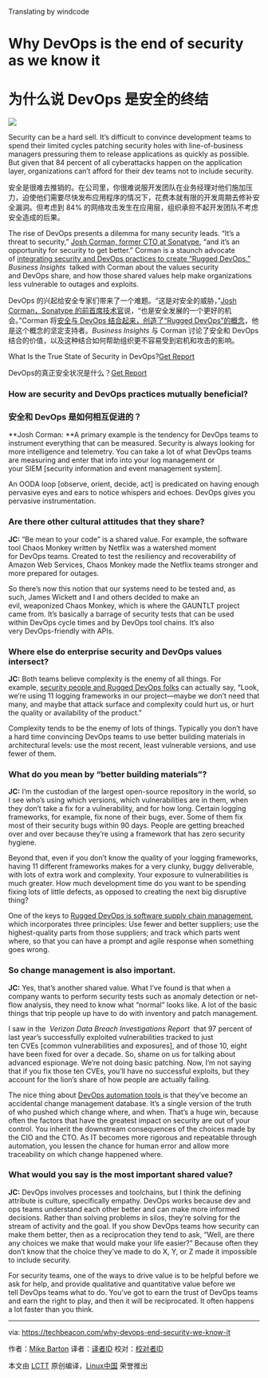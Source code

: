 Translating by windcode

# Why DevOps is the end of security as we know it
# 为什么说 DevOps 是安全的终结

![](https://techbeacon.com/sites/default/files/styles/article_hero_image/public/field/image/rugged-devops-end-of-security.jpg?itok=Gp1xxSMK)

Security can be a hard sell. It’s difficult to convince development teams to spend their limited cycles patching security holes with line-of-business managers pressuring them to release applications as quickly as possible. But given that 84 percent of all cyberattacks happen on the application layer, organizations can’t afford for their dev teams not to include security.

安全是很难去推销的。在公司里，你很难说服开发团队在业务经理对他们施加压力，迫使他们需要尽快发布应用程序的情况下，花费本就有限的开发周期去修补安全漏洞。但考虑到 84% 的网络攻击发生在应用层，组织承担不起开发团队不考虑安全造成的后果。

The rise of DevOps presents a dilemma for many security leads. “It’s a threat to security,” [Josh Corman, former CTO at Sonatype][2], “and it’s an opportunity for security to get better.” Corman is a staunch advocate of [integrating security and DevOps practices to create “Rugged DevOps.”][3]  _Business Insights_  talked with Corman about the values security and DevOps share, and how those shared values help make organizations less vulnerable to outages and exploits.

DevOps 的兴起给安全专家们带来了一个难题。“这是对安全的威胁，”[Josh Corman，Sonatype 的前首席技术官][2]说，“也是安全发展的一个更好的机会。”Corman 将[安全与 DevOps 结合起来，创造了“Rugged DevOps”的概念][3]，他是这个概念的坚定支持者。_Business Insights_ 与 Corman 讨论了安全和 DevOps 结合的价值，以及这种结合如何帮助组织更不容易受到宕机和攻击的影响。 

What Is the True State of Security in DevOps?[Get Report][1]

DevOps的真正安全状况是什么？[Get Report][1]

### How are security and DevOps practices mutually beneficial?
### 安全和 DevOps 是如何相互促进的？

**Josh Corman: **A primary example is the tendency for DevOps teams to instrument everything that can be measured. Security is always looking for more intelligence and telemetry. You can take a lot of what DevOps teams are measuring and enter that info into your log management or your SIEM [security information and event management system].

An OODA loop [observe, orient, decide, act] is predicated on having enough pervasive eyes and ears to notice whispers and echoes. DevOps gives you pervasive instrumentation.

### Are there other cultural attitudes that they share?

**JC:** “Be mean to your code” is a shared value. For example, the software tool Chaos Monkey written by Netflix was a watershed moment for DevOps teams. Created to test the resiliency and recoverability of Amazon Web Services, Chaos Monkey made the Netflix teams stronger and more prepared for outages.

So there’s now this notion that our systems need to be tested and, as such, James Wickett and I and others decided to make an evil, weaponized Chaos Monkey, which is where the GAUNTLT project came from. It’s basically a barrage of security tests that can be used within DevOps cycle times and by DevOps tool chains. It’s also very DevOps-friendly with APIs.

### Where else do enterprise security and DevOps values intersect?

**JC:** Both teams believe complexity is the enemy of all things. For example, [security people and Rugged DevOps folks][4] can actually say, “Look, we’re using 11 logging frameworks in our project—maybe we don’t need that many, and maybe that attack surface and complexity could hurt us, or hurt the quality or availability of the product.”

Complexity tends to be the enemy of lots of things. Typically you don’t have a hard time convincing DevOps teams to use better building materials in architectural levels: use the most recent, least vulnerable versions, and use fewer of them.

### What do you mean by “better building materials”?

**JC:** I’m the custodian of the largest open-source repository in the world, so I see who’s using which versions, which vulnerabilities are in them, when they don’t take a fix for a vulnerability, and for how long. Certain logging frameworks, for example, fix none of their bugs, ever. Some of them fix most of their security bugs within 90 days. People are getting breached over and over because they’re using a framework that has zero security hygiene.

Beyond that, even if you don’t know the quality of your logging frameworks, having 11 different frameworks makes for a very clunky, buggy deliverable, with lots of extra work and complexity. Your exposure to vulnerabilities is much greater. How much development time do you want to be spending fixing lots of little defects, as opposed to creating the next big disruptive thing?

One of the keys to [Rugged DevOps is software supply chain management][5], which incorporates three principles: Use fewer and better suppliers; use the highest-quality parts from those suppliers; and track which parts went where, so that you can have a prompt and agile response when something goes wrong.

### So change management is also important.

**JC:** Yes, that’s another shared value. What I’ve found is that when a company wants to perform security tests such as anomaly detection or net-flow analysis, they need to know what “normal” looks like. A lot of the basic things that trip people up have to do with inventory and patch management.

I saw in the  _Verizon Data Breach Investigations Report_  that 97 percent of last year’s successfully exploited vulnerabilities tracked to just ten CVEs [common vulnerabilities and exposures], and of those 10, eight have been fixed for over a decade. So, shame on us for talking about advanced espionage. We’re not doing basic patching. Now, I’m not saying that if you fix those ten CVEs, you’ll have no successful exploits, but they account for the lion’s share of how people are actually failing.

The nice thing about [DevOps automation tools ][6]is that they’ve become an accidental change management database. It’s a single version of the truth of who pushed which change where, and when. That’s a huge win, because often the factors that have the greatest impact on security are out of your control. You inherit the downstream consequences of the choices made by the CIO and the CTO. As IT becomes more rigorous and repeatable through automation, you lessen the chance for human error and allow more traceability on which change happened where.

### What would you say is the most important shared value?

**JC:** DevOps involves processes and toolchains, but I think the defining attribute is culture, specifically empathy. DevOps works because dev and ops teams understand each other better and can make more informed decisions. Rather than solving problems in silos, they’re solving for the stream of activity and the goal. If you show DevOps teams how security can make them better, then as a reciprocation they tend to ask, “Well, are there any choices we make that would make your life easier?” Because often they don’t know that the choice they’ve made to do X, Y, or Z made it impossible to include security.

For security teams, one of the ways to drive value is to be helpful before we ask for help, and provide qualitative and quantitative value before we tell DevOps teams what to do. You’ve got to earn the trust of DevOps teams and earn the right to play, and then it will be reciprocated. It often happens a lot faster than you think.

--------------------------------------------------------------------------------

via: https://techbeacon.com/why-devops-end-security-we-know-it

作者：[Mike Barton][a]
译者：[译者ID](https://github.com/译者ID)
校对：[校对者ID](https://github.com/校对者ID)

本文由 [LCTT](https://github.com/LCTT/TranslateProject) 原创编译，[Linux中国](https://linux.cn/) 荣誉推出

[a]:https://twitter.com/intent/follow?original_referer=https%3A%2F%2Ftechbeacon.com%2Fwhy-devops-end-security-we-know-it%3Fimm_mid%3D0ee8c5%26cmp%3Dem-webops-na-na-newsltr_20170310&ref_src=twsrc%5Etfw&region=follow_link&screen_name=mikebarton&tw_p=followbutton
[1]:https://techbeacon.com/resources/application-security-devops-true-state?utm_source=tb&utm_medium=article&utm_campaign=inline-cta
[2]:https://twitter.com/joshcorman
[3]:https://techbeacon.com/want-rugged-devops-team-your-release-security-engineers
[4]:https://techbeacon.com/rugged-devops-rsa-6-takeaways-security-ops-pros
[5]:https://techbeacon.com/josh-corman-security-devops-how-shared-team-values-can-reduce-threats
[6]:https://techbeacon.com/devops-automation-best-practices-how-much-too-much
